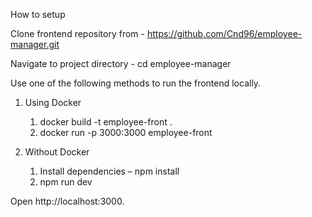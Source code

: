 How to setup

Clone frontend repository from - https://github.com/Cnd96/employee-manager.git

Navigate to project directory - cd employee-manager

Use one of the following methods to run the frontend locally.

1. Using Docker 
   1. docker build -t employee-front .
   2. docker run -p 3000:3000 employee-front

2. Without  Docker
   1. Install dependencies – npm install
   2. npm run dev


Open http://localhost:3000.
